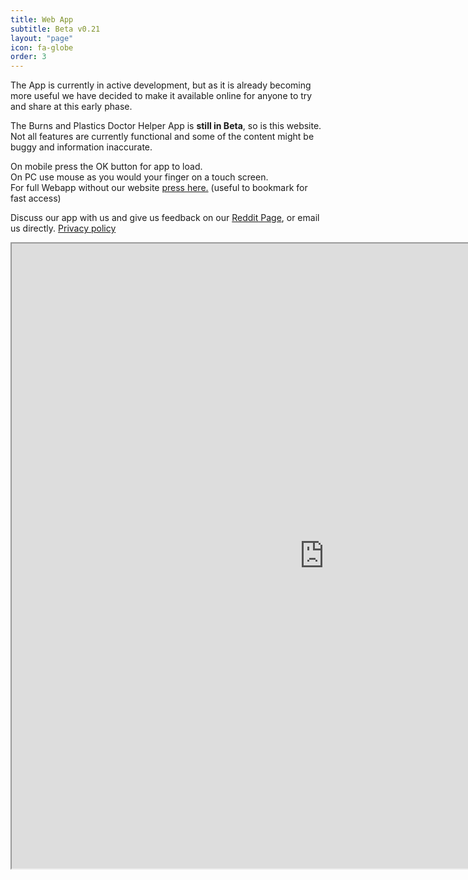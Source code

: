 ```yaml
---
title: Web App
subtitle: Beta v0.21
layout: "page"
icon: fa-globe
order: 3
---
```

The App is currently in active development, but as it is already becoming more useful we have decided to make it available online for anyone to try and share at this early phase.  

The Burns and Plastics Doctor Helper App is **still in Beta**, so is this website. Not all features are currently functional and some of the content might be buggy and information inaccurate.


On mobile press the OK button for app to load.  
On PC use mouse as you would your finger on a touch screen.  
For full Webapp without our website [press here.](https://burnsplastics.com/TempWebAPP) (useful to bookmark for fast access)  

Discuss our app with us and give us feedback on our [Reddit Page](https://reddit.com/r/BurnsAndPlasticsApp), or email us directly.
[Privacy policy](http://burnsplastics.com/privacy)


<iframe src="https://burnsplastics.com/TempWebAPP" style="width:1000px; height:1000px">  
